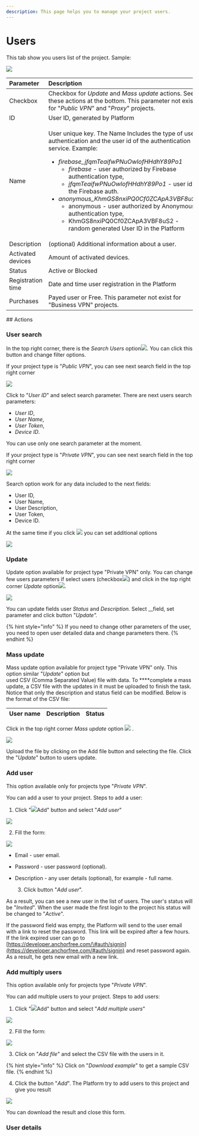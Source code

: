 ```yaml
---
description: This page helps you to manage your project users.
---
```


# Users

This tab show you users list of the project. Sample:  

![](../../.gitbook/assets/users_list.png)

<table>
  <thead>
    <tr>
      <th style="text-align:left">Parameter</th>
      <th style="text-align:left">Description</th>
    </tr>
  </thead>
  <tbody>
    <tr>
      <td style="text-align:left">
        <img src="../../.gitbook/assets/checkbox.webp" alt/>Checkbox</td>
      <td style="text-align:left">Checkbox for <em>Update</em> and <em>Mass update</em> actions. See these actions
        at the bottom. This parameter not exist for &quot;<em>Public VPN</em>&quot;
        and &quot;<em>Proxy</em>&quot; projects.</td>
    </tr>
    <tr>
      <td style="text-align:left">ID</td>
      <td style="text-align:left">User ID, generated by Platform</td>
    </tr>
    <tr>
      <td style="text-align:left">Name</td>
      <td style="text-align:left">
        <p>User unique key. The Name Includes the type of user authentication and
          the user id of the authentication service. Example:</p>
        <ul>
          <li><em>firebase_jfqmTeaifwPNuOwIofHHdhY89Po1</em>
            <ul>
              <li><em>firebase</em> - user authorized by Firebase authentication type,</li>
              <li><em>jfqmTeaifwPNuOwIofHHdhY89Po1</em> - user id in the Firebase auth.</li>
            </ul>
          </li>
          <li><em>anonymous_KhmGS8nxiPQ0Cf0ZCApA3VBF8uS2</em>
            <ul>
              <li>anonymous - user authorized by Anonymous authentication type,</li>
              <li>KhmGS8nxiPQ0Cf0ZCApA3VBF8uS2 - random generated User ID in the Platform</li>
            </ul>
          </li>
        </ul>
      </td>
    </tr>
    <tr>
      <td style="text-align:left">Description</td>
      <td style="text-align:left">(optional) Additional information about a user.</td>
    </tr>
    <tr>
      <td style="text-align:left">Activated devices</td>
      <td style="text-align:left">Amount of activated devices.</td>
    </tr>
    <tr>
      <td style="text-align:left">Status</td>
      <td style="text-align:left">Active or Blocked</td>
    </tr>
    <tr>
      <td style="text-align:left">Registration time</td>
      <td style="text-align:left">Date and time user registration in the Platform</td>
    </tr>
    <tr>
      <td style="text-align:left">Purchases</td>
      <td style="text-align:left">Payed user or Free. This parameter not exist for &quot;Business VPN&quot;
        projects.</td>
    </tr>
  </tbody>
</table>## Actions

### User search

In the top right corner, there is the _Search_ _Users_ option![](../../.gitbook/assets/search_icon.png). You can click this button and change filter options.

If your project type is "_Public VPN_", you can see next search field in the top right corner 

![](../../.gitbook/assets/user_search_pvpn.png)

Click to "_User ID_" and select search parameter. There are next users search parameters:

* _User ID_,
* _User Name_,
* _User Token_,
* _Device ID_.

You can use only one search parameter at the moment.

If your project type is "_Private VPN_", you can see next search field in the top right corner  

![](../../.gitbook/assets/user_search_bvpn.png)

Search option work for any data included to the next fields:

* User ID,
* User Name,
* User Description,
* User Token,
* Device ID. 

At the same time if you click ![](../../.gitbook/assets/filtr_icon.jpg) you can set additional options   

![](../../.gitbook/assets/user_search_filter.png)

### Update

Update option available for project type "Private VPN" only. You can change few users parameters if select  users \(checkbox![](../../.gitbook/assets/checkbox.webp)\) and click in the top right corner _Update_ option![](../../.gitbook/assets/edit_icon.png). 

![](../../.gitbook/assets/users_update.png)

You can update fields user _Status_ and _Description._ Select __field, set parameter and click button "_Update"._

{% hint style="info" %}
If you need to change other parameters of the user, you need to open user detailed data and change parameters there.
{% endhint %}

### Mass update

Mass update option available for project type "Private VPN" only. This option similar "_Update_" option but   
used CSV \(Comma Separated Value\)  file with data. To ****complete a mass update, a CSV file with the updates in it must be uploaded to finish the task. Notice that only the description and status field can be modified.  Below is the format of the CSV file: 

| User name | Description | Status |
| :--- | :--- | :--- |


Click in the top right corner _Mass update_ option ![](../../.gitbook/assets/upload_icon.png) .  

![](../../.gitbook/assets/users_massupdate.png)

Upload the file by clicking on the Add file button and selecting the file. Click the "_Update_" button to users update.

### Add user

This option available only for projects type "_Private VPN_". 

You can add a user to your project. Steps to add a user:

1. Click "![](../../.gitbook/assets/plus_icon.jpeg)Add" button and select "_Add user_"

![](../../.gitbook/assets/add_user_option.png)

  2. Fill the form:

![](../../.gitbook/assets/add_user.png)

* Email - user email.
* Password - user password \(optional\). 
* Description - any user details \(optional\), for example - full name.

  3. Click button "_Add user_".

As a result, you can see a new user in the list of users. The user's status will be "_Invited_". When the user made the first login to the project his status will be changed to "_Active_".

If the password field was empty, the Platform will send to the user email with a link to reset the password. This link will be expired after a few hours. If the link expired user can go to [https://developer.anchorfree.com/\#auth/signin](https://developer.anchorfree.com/#auth/signin) and reset password again. As a result, he gets new email with a new link.

### Add multiply users

This option available only for projects type "_Private VPN_". 

You can add multiple users to your project. Steps to add users:

1. Click "![](../../.gitbook/assets/plus_icon.jpeg)Add" button and select "_Add multiple users_"

![](../../.gitbook/assets/add_user_option.png)

  2. Fill the form:

![](../../.gitbook/assets/add_users.png)

  3. Click on "_Add file_" and select the CSV file with the users in it.

{% hint style="info" %}
Click on "_Download example_" to get a sample CSV file.
{% endhint %}

  4. Click the button "_Add_". The Platform try to add users to this project and give you result

![](../../.gitbook/assets/add_users_result.png)

You can download the result and close this form.

### User details



